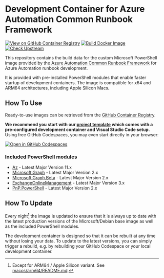 # Development Container for Azure Automation Common Runbook Framework

[![View on GitHub Container Registry](https://img.shields.io/badge/View%20in-GitHub%20Container%20Registry-blue?logo=github)](https://ghcr.io/workoho/azauto-common-runbook-fw)
[![Build Docker Image](https://github.com/Workoho/AzAuto-Common-Runbook-FW.Docker/actions/workflows/docker.yml/badge.svg)](https://github.com/Workoho/AzAuto-Common-Runbook-FW.Docker/actions/workflows/docker.yml)
[![Check Upstream](https://github.com/Workoho/AzAuto-Common-Runbook-FW.Docker/actions/workflows/upstreams.yml/badge.svg)](https://github.com/Workoho/AzAuto-Common-Runbook-FW.Docker/actions/workflows/upstreams.yml)

This repository contains the build data for the custom Microsoft PowerShell image provided by the [Azure Automation Common Runbook Framework](https://github.com/Workoho/AzAuto-Common-Runbook-FW) for Azure Automation runbook development.

It is provided with pre-installed PowerShell modules that enable faster startup of development containers. The image is compatible for x64 and ARM64 architectures, including Apple Silicon Macs.

## How To Use

Ready-to-use images can be retrieved from the [GitHub Container Registry](https://ghcr.io/workoho/azauto-common-runbook-fw).

**We recommend you start with our [project template](https://github.com/Workoho/AzAuto-Project.tmpl) which comes with a pre-configured development container and Visual Studio Code setup.** Using free GitHub Codespaces, you may even start directly in your browser:

[![Open in GitHub Codespaces](https://github.com/codespaces/badge.svg)](https://codespaces.new/Workoho/AzAuto-Project.tmpl)

### Included PowerShell modules

- [Az](https://learn.microsoft.com/en-us/powershell/azure/new-azureps-module-az) - Latest Major Version 11.x
- [Microsoft.Graph](https://learn.microsoft.com/en-us/powershell/microsoftgraph/?view=graph-powershell-1.0) - Latest Major Version 2.x
- [Microsoft.Graph.Beta](https://learn.microsoft.com/en-us/powershell/microsoftgraph/?view=graph-powershell-beta) - Latest Major Version 2.x
- [ExchangeOnlineManagement](https://learn.microsoft.com/en-us/powershell/exchange/exchange-online-powershell) - Latest Major Version 3.x
- [PnP.PowerShell](https://pnp.github.io/powershell/) - Latest Major Version 2.x

## How To Update

Every night[^1] the image is updated to ensure that it is always up to date with the latest production versions of the Microsoft/Debian base image as well as the included PowerShell modules.

The development container is designed so that it can be rebuilt at any time without losing your data. To update to the latest versions, you can simply trigger a rebuild, e.g. by rebuilding your GitHub Codespace or your local development container.



[^1]: Except for ARM64 / Apple Silicon variant. See [macos/arm64/README.md](https://github.com/Workoho/AzAuto-Common-Runbook-FW.Docker/blob/main/macos/arm64/README.md).
